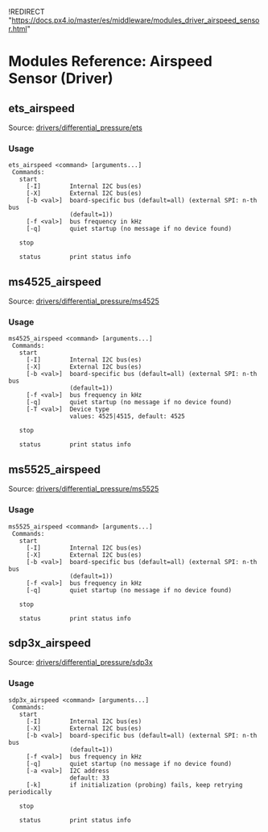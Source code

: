 !REDIRECT "https://docs.px4.io/master/es/middleware/modules_driver_airspeed_sensor.html"

# Modules Reference: Airspeed Sensor (Driver)
## ets_airspeed
Source: [drivers/differential_pressure/ets](https://github.com/PX4/Firmware/tree/master/src/drivers/differential_pressure/ets)

<a id="ets_airspeed_usage"></a>

### Usage
```
ets_airspeed <command> [arguments...]
 Commands:
   start
     [-I]        Internal I2C bus(es)
     [-X]        External I2C bus(es)
     [-b <val>]  board-specific bus (default=all) (external SPI: n-th bus
                 (default=1))
     [-f <val>]  bus frequency in kHz
     [-q]        quiet startup (no message if no device found)

   stop

   status        print status info
```
## ms4525_airspeed
Source: [drivers/differential_pressure/ms4525](https://github.com/PX4/Firmware/tree/master/src/drivers/differential_pressure/ms4525)

<a id="ms4525_airspeed_usage"></a>

### Usage
```
ms4525_airspeed <command> [arguments...]
 Commands:
   start
     [-I]        Internal I2C bus(es)
     [-X]        External I2C bus(es)
     [-b <val>]  board-specific bus (default=all) (external SPI: n-th bus
                 (default=1))
     [-f <val>]  bus frequency in kHz
     [-q]        quiet startup (no message if no device found)
     [-T <val>]  Device type
                 values: 4525|4515, default: 4525

   stop

   status        print status info
```
## ms5525_airspeed
Source: [drivers/differential_pressure/ms5525](https://github.com/PX4/Firmware/tree/master/src/drivers/differential_pressure/ms5525)

<a id="ms5525_airspeed_usage"></a>

### Usage
```
ms5525_airspeed <command> [arguments...]
 Commands:
   start
     [-I]        Internal I2C bus(es)
     [-X]        External I2C bus(es)
     [-b <val>]  board-specific bus (default=all) (external SPI: n-th bus
                 (default=1))
     [-f <val>]  bus frequency in kHz
     [-q]        quiet startup (no message if no device found)

   stop

   status        print status info
```
## sdp3x_airspeed
Source: [drivers/differential_pressure/sdp3x](https://github.com/PX4/Firmware/tree/master/src/drivers/differential_pressure/sdp3x)

<a id="sdp3x_airspeed_usage"></a>

### Usage
```
sdp3x_airspeed <command> [arguments...]
 Commands:
   start
     [-I]        Internal I2C bus(es)
     [-X]        External I2C bus(es)
     [-b <val>]  board-specific bus (default=all) (external SPI: n-th bus
                 (default=1))
     [-f <val>]  bus frequency in kHz
     [-q]        quiet startup (no message if no device found)
     [-a <val>]  I2C address
                 default: 33
     [-k]        if initialization (probing) fails, keep retrying periodically

   stop

   status        print status info
```
